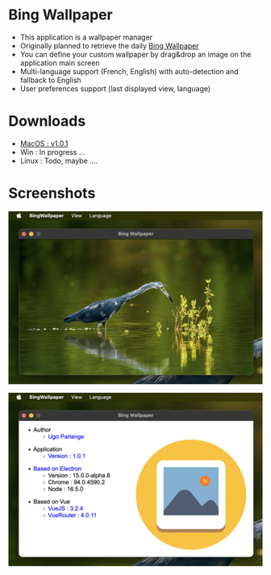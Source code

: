 # Bing Wallpaper

* This application is a wallpaper manager
* Originally planned to retrieve the daily [Bing Wallpaper](https://www.bing.com/)
* You can define your custom wallpaper by drag&drop an image on the application main screen
* Multi-language support (French, English) with auto-detection and fallback to English 
* User preferences support (last displayed view, language)

# Downloads

* [MacOS : v1.0.1](https://github.com/uparlange/bing-wallpaper/releases/download/v1.0.1/BingWallpaper-1.0.1-arm64.dmg)
* Win : In progress ...
* Linux : Todo, maybe ....

# Screenshots

![Wallpaper screenshot](https://github.com/uparlange/bing-wallpaper/blob/master/resources/screenshots/wallpaper-screen.png?raw=true)

![About screenshot](https://github.com/uparlange/bing-wallpaper/blob/master/resources/screenshots/about-screen.png?raw=true)